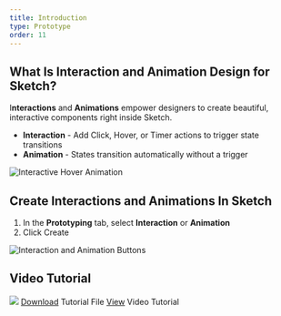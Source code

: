 ```yaml
---
title: Introduction
type: Prototype
order: 11
---
```


## What Is Interaction and Animation Design for Sketch?

I**nteractions** and **Animations** empower designers to create beautiful, interactive components right inside Sketch. 

- **Interaction** - Add Click, Hover, or  Timer actions to trigger state transitions
 - **Animation** -  States transition automatically without a trigger

![Interactive Hover Animation](https://docs.animaapp.com/images/timeline/samples/components/buynow.gif)
## Create Interactions and Animations In Sketch

 1. In the **Prototyping** tab, select **Interaction** or **Animation**
 2. Click Create

![Interaction and Animation Buttons](http://f.cl.ly/items/04232d041X1t3A2U2V3v/v3%20%E2%80%93%20Prototype%20copy.png)
## Video Tutorial

![](http://f.cl.ly/items/2I3p0L2w1L3T222X1c0E/Screen%20Shot%202019-01-24%20at%206.28.52%20PM.png)
[Download](https://www.dropbox.com/s/payd7gjthdkta3q/Interaction-Animation%20Tutorial%20v3.sketch?dl=1) Tutorial File
[View](https://www.youtube.com/watch?v=BlX3jMPe0WA&t=0s&index=2&list=PLvftPKgDrSwbQGXpf19BLe6sOkb13hvMT) Video Tutorial

